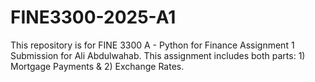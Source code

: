 # FINE3300-2025-A1
This repository is for FINE 3300 A - Python for Finance Assignment 1 Submission for Ali Abdulwahab. This assignment includes both parts: 1) Mortgage Payments &amp; 2) Exchange Rates.
